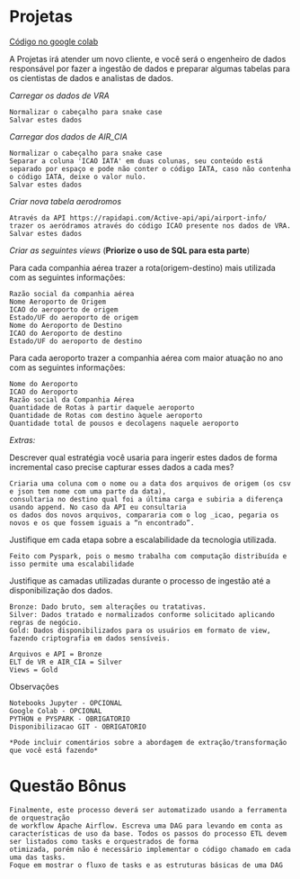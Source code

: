 # Projetas

[Código no google colab](https://colab.research.google.com/drive/17TG3qnL-Q3OmoRCAWL5BtkcslVqlVBm1?usp=sharing)

  A Projetas irá atender um novo cliente, e você será o engenheiro de dados responsável por fazer a ingestão de dados e preparar algumas tabelas para os cientistas de dados e analistas de dados.

*Carregar os dados de VRA*

	Normalizar o cabeçalho para snake case
	Salvar estes dados
	
*Carregar dos dados de AIR_CIA*

	Normalizar o cabeçalho para snake case
	Separar a coluna 'ICAO IATA' em duas colunas, seu conteúdo está separado por espaço e pode não conter o código IATA, caso não contenha o código IATA, deixe o valor nulo.
	Salvar estes dados

*Criar nova tabela aerodromos*

	Através da API https://rapidapi.com/Active-api/api/airport-info/ trazer os aeródramos através do código ICAO presente nos dados de VRA.
	Salvar estes dados

*Criar as seguintes views*
(**Priorize o uso de SQL para esta parte**)

Para cada companhia aérea trazer a rota(origem-destino) mais utilizada com as seguintes informações:

	Razão social da companhia aérea
	Nome Aeroporto de Origem
	ICAO do aeroporto de origem
	Estado/UF do aeroporto de origem
	Nome do Aeroporto de Destino
	ICAO do Aeroporto de destino
	Estado/UF do aeroporto de destino

Para cada aeroporto trazer a companhia aérea com maior atuação no ano com as seguintes informações:

	Nome do Aeroporto
    ICAO do Aeroporto
    Razão social da Companhia Aérea
    Quantidade de Rotas à partir daquele aeroporto
    Quantidade de Rotas com destino àquele aeroporto
    Quantidade total de pousos e decolagens naquele aeroporto	

*Extras:*

Descrever qual estratégia você usaria para ingerir estes dados de forma incremental caso precise capturar esses dados a cada mes?
	  
	Criaria uma coluna com o nome ou a data dos arquivos de origem (os csv e json tem nome com uma parte da data), 
    consultaria no destino qual foi a última carga e subiria a diferença usando append. No caso da API eu consultaria 
    os dados dos novos arquivos, compararia com o log _icao, pegaria os novos e os que fossem iguais a “n encontrado”.
	
Justifique em cada etapa sobre a escalabilidade da tecnologia utilizada.
	  
	Feito com Pyspark, pois o mesmo trabalha com computação distribuída e isso permite uma escalabilidade
	  
Justifique as camadas utilizadas durante o processo de ingestão até a disponibilização dos dados.
	  
	Bronze: Dado bruto, sem alterações ou tratativas.
	Silver: Dados tratado e normalizados conforme solicitado aplicando regras de negócio.
	Gold: Dados disponibilizados para os usuários em formato de view, fazendo criptografia em dados sensíveis.

    Arquivos e API = Bronze
    ELT de VR e AIR_CIA = Silver
    Views = Gold

Observações

	Notebooks Jupyter - OPCIONAL
    Google Colab - OPCIONAL
    PYTHON e PYSPARK - OBRIGATORIO 
    Disponibilizacao GIT - OBRIGATORIO
      
    *Pode incluir comentários sobre a abordagem de extração/transformação que você está fazendo*


# **Questão Bônus**

	Finalmente, este processo deverá ser automatizado usando a ferramenta de orquestração
    de workflow Apache Airflow. Escreva uma DAG para levando em conta as
    características de uso da base. Todos os passos do processo ETL devem ser listados como tasks e orquestrados de forma
    otimizada, porém não é necessário implementar o código chamado em cada uma das tasks.
    Foque em mostrar o fluxo de tasks e as estruturas básicas de uma DAG
